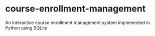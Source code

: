 # course-enrollment-management
An interactive course enrollment management system implemented in Python using SQLite

